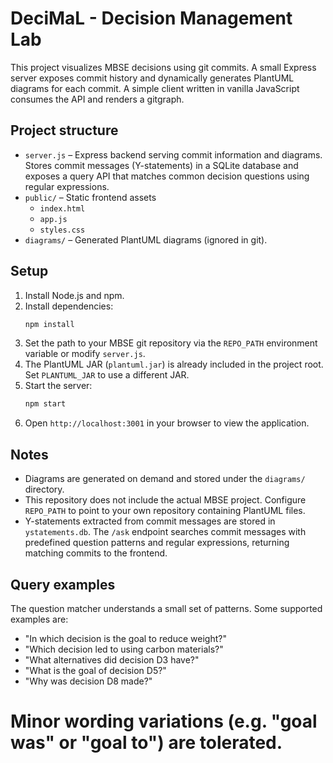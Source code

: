 # DeciMaL - Decision Management Lab

This project visualizes MBSE decisions using git commits. A small Express server exposes commit history and dynamically generates PlantUML diagrams for each commit. A simple client written in vanilla JavaScript consumes the API and renders a gitgraph.

## Project structure

- `server.js` – Express backend serving commit information and diagrams.
  Stores commit messages (Y-statements) in a SQLite database and exposes a
  query API that matches common decision questions using regular expressions.
- `public/` – Static frontend assets
  - `index.html`
  - `app.js`
  - `styles.css`
- `diagrams/` – Generated PlantUML diagrams (ignored in git).

## Setup

1. Install Node.js and npm.
2. Install dependencies:
   ```sh
   npm install
   ```
3. Set the path to your MBSE git repository via the `REPO_PATH` environment variable or modify `server.js`.
4. The PlantUML JAR (`plantuml.jar`) is already included in the project root. Set `PLANTUML_JAR` to use a different JAR.
5. Start the server:
   ```sh
   npm start
   ```
6. Open `http://localhost:3001` in your browser to view the application.

## Notes

- Diagrams are generated on demand and stored under the `diagrams/` directory.
- This repository does not include the actual MBSE project. Configure `REPO_PATH` to point to your own repository containing PlantUML files.
- Y-statements extracted from commit messages are stored in `ystatements.db`.
  The `/ask` endpoint searches commit messages with predefined question
  patterns and regular expressions, returning matching commits to the frontend.

## Query examples

The question matcher understands a small set of patterns. Some supported
examples are:

- "In which decision is the goal to reduce weight?"
- "Which decision led to using carbon materials?"
- "What alternatives did decision D3 have?"
- "What is the goal of decision D5?"
- "Why was decision D8 made?"

Minor wording variations (e.g. "goal was" or "goal to") are tolerated.
=======
